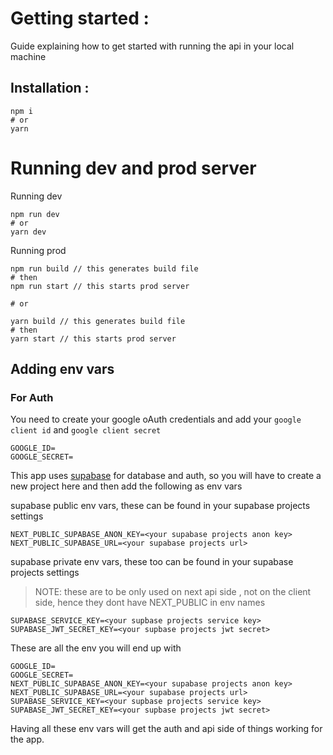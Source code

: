 # Getting started :
Guide explaining how to get started with running the api in your local machine 

## Installation :

```
npm i
# or 
yarn 
```

# Running dev and prod server
Running dev
```
npm run dev
# or
yarn dev
```

Running prod 

```
npm run build // this generates build file 
# then
npm run start // this starts prod server 

# or

yarn build // this generates build file
# then 
yarn start // this starts prod server
```

## Adding env vars 

### For Auth
You need to create your google oAuth credentials and add your `google client id` and `google client secret`

```
GOOGLE_ID=
GOOGLE_SECRET=
```

This app uses [supabase](https://supabase.com/) for database and auth, so you will have to create a new project here and then add the following as env vars

supabase public env vars, these can be found in your supabase projects settings

```
NEXT_PUBLIC_SUPABASE_ANON_KEY=<your supabase projects anon key>
NEXT_PUBLIC_SUPABASE_URL=<your supabase projects url>
```

supabase private env vars, these too can be found in your supabase projects settings

> NOTE: these are to be only used on next api side , not on the client side, hence they dont have NEXT_PUBLIC in env names


```
SUPABASE_SERVICE_KEY=<your supbase projects service key>
SUPABASE_JWT_SECRET_KEY=<your supbase projects jwt secret>
```

These are all the env you will end up with 

```
GOOGLE_ID=
GOOGLE_SECRET=
NEXT_PUBLIC_SUPABASE_ANON_KEY=<your supabase projects anon key>
NEXT_PUBLIC_SUPABASE_URL=<your supabase projects url>
SUPABASE_SERVICE_KEY=<your supbase projects service key>
SUPABASE_JWT_SECRET_KEY=<your supbase projects jwt secret>
```

Having all these env vars will get the auth and api side of things working for the app.